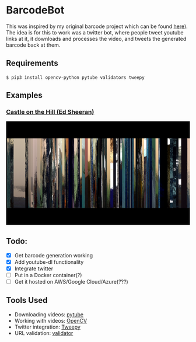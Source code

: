# BarcodeBot

This was inspired by my original barcode project which can be found [here](https://github.com/AmritHariharan/FilmBarcode2)). The idea is for this to work was a twitter bot, where people tweet youtube links at it, it downloads and processes the video, and tweets the generated barcode back at them.

## Requirements

```
$ pip3 install opencv-python pytube validators tweepy
```

## Examples

### [Castle on the Hill (Ed Sheeran)](https://www.youtube.com/watch?v=K0ibBPhiaG0)

![Castle on the Hill (Ed Sheeran)](images/castle.png)

## Todo:
- [x] Get barcode generation working
- [x] Add youtube-dl functionality
- [x] Integrate twitter
- [ ] Put in a Docker container(?)
- [ ] Get it hosted on AWS/Google Cloud/Azure(???)

## Tools Used

- Downloading videos: [pytube](https://github.com/nficano/pytube)
- Working with videos: [OpenCV](http://opencv-python-tutroals.readthedocs.io/en/latest/)
- Twitter integration: [Tweepy](http://www.tweepy.org/)
- URL validation: [validator](https://github.com/kvesteri/validators)
